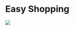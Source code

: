 <h1> Easy Shopping </h1>
<img src="https://github.com/PerceusHudson/easy-shopping/blob/main/easy.JPG">


